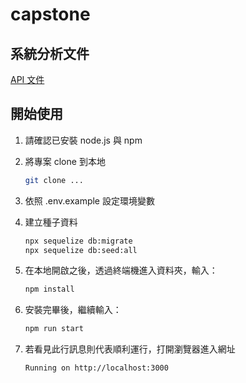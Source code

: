 # capstone

## 系統分析文件

[API 文件](https://lucky-tumble-dd2.notion.site/5026f9ab16bf4845808e4bcf8b1471b8)

## 開始使用

1. 請確認已安裝 node.js 與 npm
2. 將專案 clone 到本地

   ```bash
   git clone ...
   ```

3. 依照 .env.example 設定環境變數
4. 建立種子資料

   ```bash
   npx sequelize db:migrate
   npx sequelize db:seed:all
   ```

5. 在本地開啟之後，透過終端機進入資料夾，輸入：

   ```bash
   npm install
   ```

6. 安裝完畢後，繼續輸入：

   ```bash
   npm run start
   ```

7. 若看見此行訊息則代表順利運行，打開瀏覽器進入網址

   ```bash
   Running on http://localhost:3000
   ```
